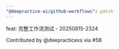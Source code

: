 ```yaml
---
"@deepractice-ai/github-workflows": patch
---
```


feat: 完整工作流测试 - 20250815-2324

Contributed by @deepracticexs via #58
